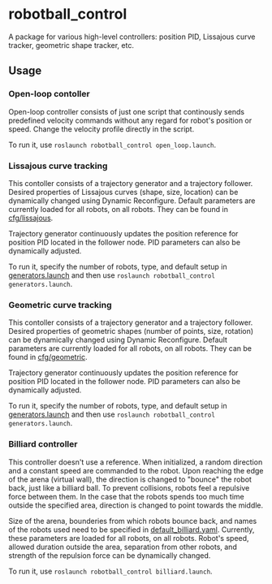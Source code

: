 # robotball_control

A package for various high-level controllers: position PID, Lissajous curve tracker, geometric shape tracker, etc.

## Usage
### Open-loop contoller
Open-loop controller consists of just one script that continously sends predefined velocity commands without any regard for robot's position or speed. Change the velocity profile directly in the script.

To run it, use `roslaunch robotball_control open_loop.launch`.

### Lissajous curve tracking
This contoller consists of a trajectory generator and a trajectory follower. Desired properties of Lissajous curves (shape, size, location) can be dynamically changed using Dynamic Reconfigure. Default parameters are currently loaded for all robots, on all robots. They can be found in [cfg/lissajous](robotball_control/cfg/lissajous).

Trajectory generator continuously updates the position reference for position PID located in the follower node. PID parameters can also be dynamically adjusted.

To run it, specify the number of robots, type, and default setup in [generators.launch](robotball_control/launch/generators.launch) and then use `roslaunch robotball_control generators.launch`.

### Geometric curve tracking
This contoller consists of a trajectory generator and a trajectory follower. Desired properties of geometric shapes (number of points, size, rotation) can be dynamically changed using Dynamic Reconfigure. Default parameters are currently loaded for all robots, on all robots. They can be found in [cfg/geometric](robotball_control/cfg/geometric). 

Trajectory generator continuously updates the position reference for position PID located in the follower node. PID parameters can also be dynamically adjusted.

To run it, specify the number of robots, type, and default setup in [generators.launch](robotball_control/launch/generators.launch) and then use `roslaunch robotball_control generators.launch`.

### Billiard controller
This controller doesn't use a reference. When initialized, a random direction and a constant speed are commanded to the robot. Upon reaching the edge of the arena (virtual wall), the direction is changed to "bounce" the robot back, just like a billiard ball. To prevent collisions, robots feel a repulsive force between them. In the case that the robots spends too much time outside the specified area, direction is changed to point towards the middle.

Size of the arena, bounderies from which robots bounce back, and names of the robots used need to be specified in [default_billiard.yaml](robotball_control/cfg/default_billiard.yaml). Currently, these parameters are loaded for all robots, on all robots. Robot's speed, allowed duration outside the area, separation from other robots, and strength of the repulsion force can be dynamically changed.

To run it, use `roslaunch robotball_control billiard.launch`.
